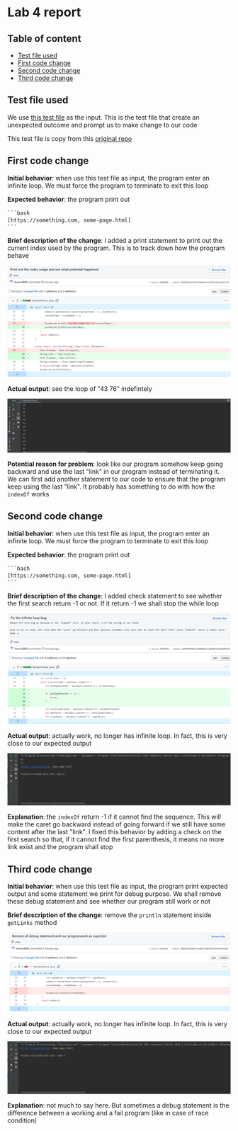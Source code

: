 # Lab 4 report

## Table of content

- [Test file used](#test-file-used)
- [First code change](#first-code-change)
- [Second code change](#second-code-change)
- [Third code change](#third-code-change)

## Test file used

We use [this test file](test-file2.md) as the input. This is the test file that create an unexpected outcome and prompt us to make change to our code

This test file is copy from this [original repo](https://github.com/ucsd-cse15l-w22/markdown-parse)

## First code change

**Initial behavior**: when use this test file as input, the program enter an infinite loop. We must force the program to terminate to exit this loop

**Expected behavior**: the program print out

    ```bash
    [https://something.com, some-page.html]
    ```

**Brief description of the change**: I added a print statement to print out the current index used by the program. This is to track down how the program behave

![First code change](first-code-change.png)

**Actual output**: see the loop of "43 76" indefintely

![code output after the first change](first-output.png)

**Potential reason for problem**: look like our program somehow keep going backward and use the last "link" in our program instead of terminating it. We can first add another statement to our code to ensure that the program keep using the last "link". It probably has something to do with how the `indexOf` works

## Second code change

**Initial behavior**: when use this test file as input, the program enter an infinite loop. We must force the program to terminate to exit this loop

**Expected behavior**: the program print out

    ```bash
    [https://something.com, some-page.html]
    ```

**Brief description of the change**: I added check statement to see whether the first search return -1 or not. If it return -1 we shall stop the while loop

![Second code change](second-code-change.png)

**Actual output**: actually work, no longer has infinite loop. In fact, this is very close to our expected output

![code output after the second change](second-output.png)

**Explanation**: the `indexOf` return -1 if it cannot find the sequence. This will make the caret go backward instead of going forward if we still have some content after the last "link". I fixed this behavior by adding a check on the first search so that, if it cannot find the first parenthesis, it means no more link exist and the program shall stop

## Third code change

**Initial behavior**: when use this test file as input, the program print expected output and some statement we print for debug purpose. We shall remove these debug statement and see whether our program still work or not

**Brief description of the change**: remove the `println` statement inside `getLinks` method

![Third code change](third-code-change.png)

**Actual output**: actually work, no longer has infinite loop. In fact, this is very close to our expected output

![code output after the third change](third-output.png)

**Explanation**: not much to say here. But sometimes a debug statement is the difference between a working and a fail program (like in case of race condition)
